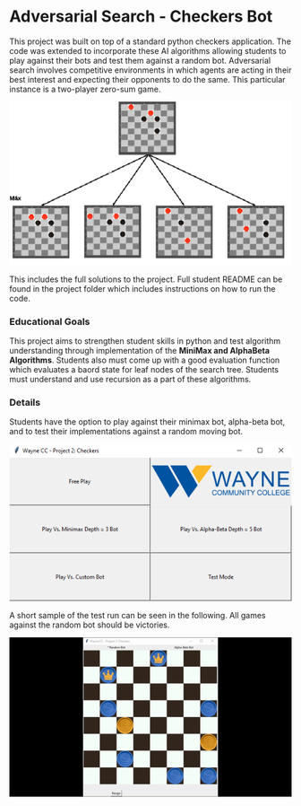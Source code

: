 # Adversarial Search - Checkers Bot

This project was built on top of a standard python checkers application. The code was extended to incorporate these AI algorithms allowing students to play against their bots and test them against a random bot. Adversarial search involves competitive environments in which agents are acting in their best interest and expecting their opponents to do the same. This particular instance is a two-player zero-sum game. 

<div align="center">
<img src="https://github.com/cbeveridge00/Connor_Portfolio/blob/main/Checkers%20Bot/tree.png" />
</div>

This includes the full solutions to the project. Full student README can be found in the project folder which includes instructions on how to run the code.

### Educational Goals

This project aims to strengthen student skills in python and test algorithm understanding through implementation of the **MiniMax and AlphaBeta Algorithms**. Students also must come up with a good evaluation function which evaluates a baord state for leaf nodes of the search tree. Students must understand and use recursion as a part of these algorithms.

### Details

Students have the option to play against their minimax bot, alpha-beta bot, and to test their implementations against a random moving bot.

<div align="center">
<img src="https://github.com/cbeveridge00/Connor_Portfolio/blob/main/Checkers%20Bot/menu.png" />
</div>

A short sample of the test run can be seen in the following. All games against the random bot should be victories. 

<div align="center">
<img src="https://github.com/cbeveridge00/Connor_Portfolio/blob/main/Checkers%20Bot/game.gif" />
</div>
